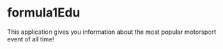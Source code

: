# formula1Edu

This application gives you information about the most popular motorsport event of all time!
